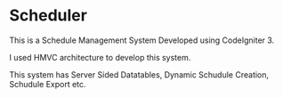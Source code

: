 # Scheduler

This is a Schedule Management System Developed using CodeIgniter 3.

I used HMVC architecture to develop this system.

This system has Server Sided Datatables, Dynamic Schudule Creation, Schudule Export etc.
